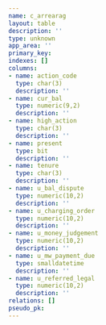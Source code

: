 ```yaml
---
name: c_arrearag
layout: table
description: ''
type: unknown
app_area: ''
primary_key: 
indexes: []
columns:
- name: action_code
  type: char(3)
  description: ''
- name: cur_bal
  type: numeric(9,2)
  description: ''
- name: high_action
  type: char(3)
  description: ''
- name: present
  type: bit
  description: ''
- name: tenure
  type: char(3)
  description: ''
- name: u_bal_dispute
  type: numeric(10,2)
  description: ''
- name: u_charging_order
  type: numeric(10,2)
  description: ''
- name: u_money_judgement
  type: numeric(10,2)
  description: ''
- name: u_mw_payment_due
  type: smalldatetime
  description: ''
- name: u_referred_legal
  type: numeric(10,2)
  description: ''
relations: []
pseudo_pk: 
---
```


